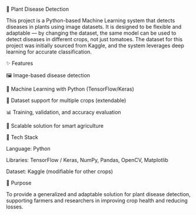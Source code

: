 🌿 Plant Disease Detection

This project is a Python-based Machine Learning system that detects diseases in plants using image datasets. It is designed to be flexible and adaptable — by changing the dataset, the same model can be used to detect diseases in different crops, not just tomatoes. The dataset for this project was initially sourced from Kaggle, and the system leverages deep learning for accurate classification.

✨ Features

🖼️ Image-based disease detection

🤖 Machine Learning with Python (TensorFlow/Keras)

📂 Dataset support for multiple crops (extendable)

📊 Training, validation, and accuracy evaluation

🌱 Scalable solution for smart agriculture

🚀 Tech Stack

Language: Python

Libraries: TensorFlow / Keras, NumPy, Pandas, OpenCV, Matplotlib

Dataset: Kaggle (modifiable for other crops)

🎯 Purpose

To provide a generalized and adaptable solution for plant disease detection, supporting farmers and researchers in improving crop health and reducing losses.
